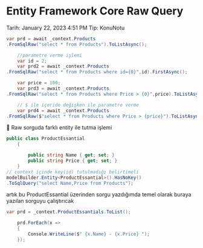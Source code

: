 # Entity Framework Core Raw Query

Tarih: January 22, 2023 4:51 PM
Tip: KonuNotu

```csharp
var prd = await _context.Products
.FromSqlRaw("select * from Products").ToListAsync();

    //parametre verme işlemi
    var id = 2;
    var prd2 = await _context.Products
.FromSqlRaw("select * from Products where id={0}",id).FirstAsync();

    var price = 100;
    var prd3 = await _context.Products
.FromSqlRaw("select * from Products where Price > {0}",price).ToListAsync();

    // $ ile içeride değişken ile parametre verme
    var prd4 = await _context.Products
.FromSqlRaw($"select * from Products where Price > {price}").ToListAsync();
```

<aside>
🌟 Raw sorguda farklı entity ile tutma işlemi

</aside>

```csharp
public class ProductEssantial
    {

        public string Name { get; set; }
        public string Price { get; set; }
    }
// context içinde key(id) tutulmadığı belirtimeli
modelBuilder.Entity<ProductEssantial>().HasNoKey()
.ToSqlQuery("select Name,Price from Products");
```

artık bu ProductEssantial üzerinden sorgu yazdığımda temel olarak buraya yazılan sorguyu çalıştırıcak 

```csharp
var prd = _context.ProductEssantials.ToList();

    prd.ForEach(x =>
    {
        Console.WriteLine($" {x.Name} - {x.Price} ");
    });
```